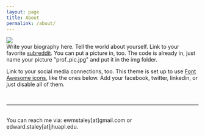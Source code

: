 ```yaml
---
layout: page
title: About
permalink: /about/
---
```


<div>
<img class="col one right" src="{{ site.baseurl }}/img/prof_pic.jpg">

<br/>
Write your biography here. Tell the world about yourself. Link to your favorite <a href="http://reddit.com" target="blank">subreddit</a>. You can put a picture in, too. The code is already in, just name your picture "prof_pic.jpg" and put it in the img folder. 

Link to your social media connections, too. This theme is set up to use <a href="http://fortawesome.github.io/Font-Awesome/" target="blank">Font Awesome icons</a>, like the ones below. Add your facebook, twitter, linkedin, or just disable all of them. 

<br/>
</div>


<hr/>
<br/>
<span class="contacticon center">
	<a href="https://github.com" target="_blank"><i class="fa-brands fa-github"></i></a>
	<a href="http://tumblr.com" target="_blank"><i class="fa-brands fa-google-scholar"></i></a>
	<a href="https://www.linkedin.com" target="_blank"><i class="fa-brands fa-linkedin"></i></a>
</span>

<div class="col three caption">
	You can reach me via: ewmstaley[at]gmail.com or edward.staley[at]jhuapl.edu.
</div>

